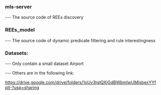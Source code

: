 

### mls-server    
--- The source code of REEs discovery 

### REEs_model
--- The source code of dynamic predicate filtering and rule interestingness

### Datasets:
--- Only contain a small dataset Airport

--- Others are in the following link:

https://drive.google.com/drive/folders/1oUv3tglQXjGdBWbmIwUMlsbexYYfplI-?usp=sharing
